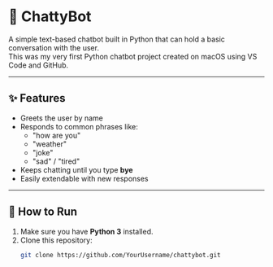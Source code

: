 # 🤖 ChattyBot

A simple text-based chatbot built in Python that can hold a basic conversation with the user.  
This was my very first Python chatbot project created on macOS using VS Code and GitHub.

---

## ✨ Features
- Greets the user by name
- Responds to common phrases like:
  - "how are you"
  - "weather"
  - "joke"
  - "sad" / "tired"
- Keeps chatting until you type **bye**
- Easily extendable with new responses

---

## 🚀 How to Run
1. Make sure you have **Python 3** installed.
2. Clone this repository:
   ```bash
   git clone https://github.com/YourUsername/chattybot.git
